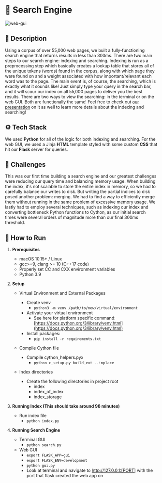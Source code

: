 
# 🔎 Search Engine
![web-gui](https://user-images.githubusercontent.com/56369636/164840888-06f9b8df-eae9-4376-b77d-8e7cc5868eb8.png)


## 🔗 Description
Using a corpus of over 55,000 web pages, we built a fully-functioning search engine that returns results in less than 300ms. There are two main steps to our search engine: indexing and searching. Indexing is run as a preprocessing step which basically creates a lookup table that stores all of the unique tokens (words) found in the corpus, along with which page they were found on and a weight associated with how important/relevant each word was to the page. The main event is, of course, the searching, which is exactly what it sounds like! Just simply type your query in the search bar, and it will scour our index on all 55,000 pages to deliver you the best results. There are two ways to view the searching: in the terminal or on the web GUI. Both are functionally the same! Feel free to check out [our presentation](https://docs.google.com/presentation/d/1jLecR7rZEYygrGMsuFzDREkn6NhVuYlr4yLZYbKTqCA/edit?usp=sharing) on it as well to learn more details about the indexing and searching!

## ⚙️ Tech Stack
We used **Python** for all of the logic for both indexing and searching. For the web GUI, we used a Jinja **HTML** template styled with some custom **CSS** that hit our **Flask** server for queries.

## 🚧 Challenges
This was our first time building a search engine and our greatest challenges were reducing our query time and balancing memory usage. When building the index, it's not scalable to store the entire index in memory, so we had to carefully balance our writes to disk. But writing the partial indices to disk posed another problem: merging. We had to find a way to efficiently merge them without running in the same problem of excessive memory usage. We lastly had to employ several techniques, such as indexing our index and converting bottleneck Python functions to Cython, as our initial search times were several orders of magnitude more than our final 300ms threshold.

## 🔧 How to Run

1. **Prerequisites**
    -   macOS 10.15+ / Linux
    -   gcc>=9, clang >= 10 (C++17 code)
    -   Properly set CC and CXX environment variables
    -   Python 3.9
    
2. **Setup**
     - Virtual Environment and External Packages
        -   Create venv
    	   	 - `python3 -m venv /path/to/new/virtual/environment`
        -   Activate your virtual environment
    	   	 -   See here for platform specific command: [https://docs.python.org/3/library/venv.html](https://docs.python.org/3/library/venv.html)
        -   Install packages:
    	   	 -   `pip install -r requirements.txt`
	 - Compile Cython file
        -   Compile cython_helpers.pyx
    	   	 -   `python c_setup.py build_ext --inplace`
 	 
	 - Index directories
        -   Create the following directories in project root
    	   	 -   index
    	   	 -   index_of_index
    	   	 -   index_storage

3. **Running Index (This should take around 98 minutes)**
	 - Run index file
		 - `python index.py`

4. **Running Search Engine**
	-   Terminal GUI
		-   `python search.py`
	-   Web GUI
		-   `export FLASK_APP=gui`
		-   `export FLASK_ENV=development`
		-   `python gui.py`
		-   Look at terminal and navigate to http://127.0.0.1:[PORT] with the port that flask created the web app on
